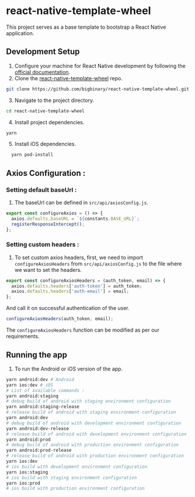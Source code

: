 # react-native-template-wheel
This project serves as a base template to bootstrap a React Native application.
## Development Setup

1. Configure your machine for React Native development by following the [official documentation](https://reactnative.dev/docs/environment-setup).
1. Clone the [react-native-template-wheel](https://github.com/bigbinary/react-native-template-wheel) repo.

```bash
git clone https://github.com/bigbinary/react-native-template-wheel.git
```

3. Navigate to the project directory.

```bash
cd react-native-template-wheel
```

4. Install project dependencies.

```bash
yarn
```

5. Install iOS dependencies.

```bash
  yarn pod-install
```

## Axios Configuration :

### Setting default baseUrl :
1. The baseUrl can be defined in `src/api/axiosConfig.js`.
```Javascript
export const configureAxios = () => {
  axios.defaults.baseURL = `${constants.BASE_URL}`;
  registerResponseIntercept();
};
```
### Setting custom headers :
1. To set custom axios headers, first, we need to import `configureAxiosHeaders` from `src/api/axiosConfig.js` to the file where we want to set the headers.
```Javascript
export const configureAxiosHeaders = (auth_token, email) => {
  axios.defaults.headers['auth-token'] = auth_token;
  axios.defaults.headers['auth-email'] = email;
};
```
And call it on successful authentication of the user.
```Javascript
configureAxiosHeaders(auth_token, email);
```
The `configureAxiosHeaders` function can be modified as per our requirements.

## Running the app

1. To run the Android or iOS version of the app.

```bash
yarn android:dev # Android
yarn ios:dev # iOS
# List of available commands :
yarn android:staging
# debug build of android with staging environment configuration
yarn android:staging-release
# release build of android with staging environment configuration
yarn android:dev
# debug build of android with development environment configuration
yarn android:dev-release
# release build of android with development environment configuration
yarn android:prod
# debug build of android with production environment configuration
yarn android:prod-release
# release build of android with production environment configuration
yarn ios:dev
# ios build with development environment configuration
yarn ios:staging
# ios build with staging environment configuration
yarn ios:prod
# ios build with production environment configuration
```
